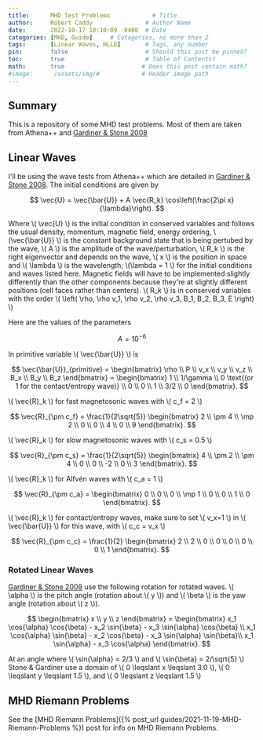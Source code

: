 ```yaml
---
title:      MHD Test Problems            # Title
author:     Robert Caddy               # Author Name
date:       2022-10-17 10:10:09 -0400  # Date
categories: [MHD, Guide]     # Catagories, no more than 2
tags:       [Linear Waves, HLLD]       # Tags, any number
pin:        false                      # Should this post be pinned?
toc:        true                       # Table of Contents?
math:       true                      # Does this post contain math?
#image:      /assets/img/#            # Header image path
---
```


## Summary

This is a repository of some MHD test problems. Most of them are taken from
Athena++ and [Gardiner & Stone 2008](https://ui.adsabs.harvard.edu/abs/2008JCoPh.227.4123G/abstract)

## Linear Waves

I'll be using the wave tests from Athena++ which are detailed in
[Gardiner & Stone 2008](https://ui.adsabs.harvard.edu/abs/2008JCoPh.227.4123G/abstract).
The initial conditions are given by

$$
    \vec{U} = \vec{\bar{U}} + A \vec{R_k} \cos\left(\frac{2\pi x}{\lambda}\right).
$$

Where \\( \vec{U} \\) is the initial condition in conserved variables and
follows the usual density, momentum, magnetic field, energy ordering,
\\(\vec{\bar{U}} \\) is the constant background state that is being pertubed by
the wave, \\( A \\) is the amplitude of the wave/perturbation, \\( R_k \\) is
the right eigenvector and depends on the wave, \\( x \\) is the position in
space and \\( \lambda \\) is the wavelength; \\(\lambda = 1 \\) for the initial conditions and waves listed here. Magnetic fields will have to be implemented slightly differently than the
other components because they're at slightly different positions (cell faces
rather than centers). \\( R_k \\) is in conserved variables with the order
\\( \left( \rho, \rho v_1, \rho v_2, \rho v_3, B_1, B_2, B_3, E \right) \\)

Here are the values of the parameters

$$
    A = 10^{-6}
$$

In primitive variable \\( \vec{\bar{U}} \\) is

$$
    \vec{\bar{U}}_{primitive} =
        \begin{bmatrix}
            \rho \\
            P \\
            v_x \\
            v_y \\
            v_z \\
            B_x \\
            B_y \\
            B_z
         \end{bmatrix}
         =
         \begin{bmatrix}
            1 \\
            1/\gamma \\
            0 \text{(or 1 for the contact/entropy wave)} \\
            0 \\
            0 \\
            1 \\
            3/2 \\
            0
         \end{bmatrix}.
$$

\\( \vec{R}_k \\) for fast magnetosonic waves with \\( c_f = 2 \\)

$$
    \vec{R}_{\pm c_f} = \frac{1}{2\sqrt{5}}
        \begin{bmatrix}
            2 \\
            \pm 4 \\
            \mp 2 \\
            0 \\
            0 \\
            4 \\
            0 \\
            9
         \end{bmatrix}.
$$

\\( \vec{R}_k \\) for slow magnetosonic waves with \\( c_s = 0.5 \\)

$$
    \vec{R}_{\pm c_s} = \frac{1}{2\sqrt{5}}
        \begin{bmatrix}
            4 \\
            \pm 2 \\
            \pm 4 \\
            0 \\
            0 \\
            -2 \\
            0 \\
            3
         \end{bmatrix}.
$$

\\( \vec{R}_k \\) for Alfvén waves with \\( c_a = 1 \\)

$$
    \vec{R}_{\pm c_a} =
        \begin{bmatrix}
            0 \\
            0 \\
            0 \\
            \mp 1 \\
            0 \\
            0 \\
            1 \\
            0
        \end{bmatrix}.
$$

\\( \vec{R}_k \\) for contact/entropy waves, make sure to set \\( v_x=1 \\) in
\\( \vec{\bar{U}} \\) for this wave, with \\( c_c = v_x \\)

$$
    \vec{R}_{\pm c_c} = \frac{1}{2}
        \begin{bmatrix}
            2 \\
            2 \\
            0 \\
            0 \\
            0 \\
            0 \\
            0 \\
            1
        \end{bmatrix}.
$$

### Rotated Linear Waves

[Gardiner & Stone
2008](https://ui.adsabs.harvard.edu/abs/2008JCoPh.227.4123G/abstract) use the
following rotation for rotated waves. \\( \alpha \\) is the pitch angle (rotation about \\( y \\))  and \\(
\beta \\) is the yaw angle (rotation about \\( z \\)).

$$
        \begin{bmatrix}
            x \\
            y \\
            z
         \end{bmatrix}
         =
         \begin{bmatrix}
            x_1 \cos{\alpha} \cos{\beta} - x_2 \sin{\beta} - x_3 \sin{\alpha} \cos{\beta} \\
            x_1 \cos{\alpha} \sin{\beta} - x_2 \cos{\beta} - x_3 \sin{\alpha} \sin{\beta}\\
            x_1 \sin{\alpha} - x_3 \cos{\alpha}
         \end{bmatrix}.
$$

At an angle where \\( \sin{\alpha} = 2/3 \\) and \\( \sin{\beta} = 2/\sqrt{5}
\\) Stone & Gardiner use a domain of \\( 0 \leqslant x \leqslant 3.0 \\), \\( 0
\leqslant y \leqslant 1.5 \\), and \\( 0 \leqslant z \leqslant 1.5 \\)

## MHD Riemann Problems

See the [MHD Riemann Problems]({% post_url
guides/2021-11-19-MHD-Riemann-Problems %}) post for info on MHD Riemann Problems.
